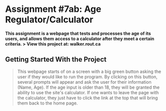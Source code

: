 # Assignment #7ab: Age Regulator/Calculator

**This assignment is a webpage that tests and processes the age of its users, and allows them access to a calculator after they meet a certain criteria. > View this project at: walker.rout.ca**

## Getting Started With the Project

> This webpage starts of on a screen with a big green button asking the user if they would like to run the program. By clicking on this button, several prompts will appear and ask the user for their information (Name, Age). If the age input is older than 18, they will be granted the ability to use the site's calculator. If one wants to leave the page with the calculator, they just have to click the link at the top that will bring them back to the home page.
